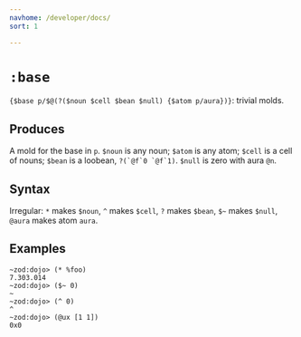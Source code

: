 ```yaml
---
navhome: /developer/docs/
sort: 1

---
```


# `:base`

`{$base p/$@(?($noun $cell $bean $null) {$atom p/aura})}`: trivial molds.

## Produces

A mold for the base in `p`.  `$noun` is any noun; `$atom` is any
atom; `$cell` is a cell of nouns; `$bean` is a loobean, ``?(`@f`0
`@f`1)``.  `$null` is zero with aura `@n`.

## Syntax 

Irregular: `*` makes `$noun`, `^` makes `$cell`, `?` makes
`$bean`, `$~` makes `$null`, `@aura` makes atom `aura`.

## Examples

```
~zod:dojo> (* %foo)
7.303.014
~zod:dojo> ($~ 0)
~
~zod:dojo> (^ 0)
^
~zod:dojo> (@ux [1 1])
0x0
```
